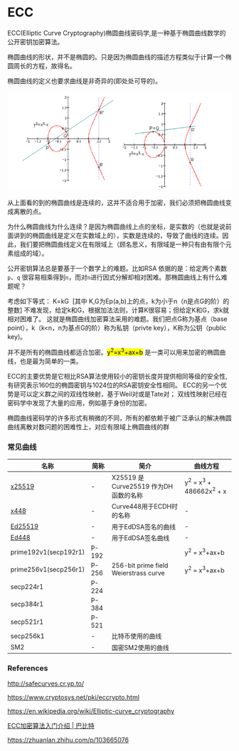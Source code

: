 # ECC

ECC(Elliptic Curve Cryptography)椭圆曲线密码学,是一种基于椭圆曲线数学的公开密钥加密算法。

椭圆曲线的形状，并不是椭圆的。只是因为椭圆曲线的描述方程类似于计算一个椭圆周长的方程，故得名。

椭圆曲线的定义也要求曲线是非奇异的(即处处可导的)。

![ECC](_resources/ecc_example.png)

从上面看的到的椭圆曲线是连续的，这并不适合用于加密，我们必须把椭圆曲线变成离散的点。

为什么椭圆曲线为什么连续？是因为椭圆曲线上点的坐标，是实数的（也就是说前面讲到的椭圆曲线是定义在实数域上的），实数是连续的，导致了曲线的连续。因此，我们要把椭圆曲线定义在有限域上（顾名思义，有限域是一种只有由有限个元素组成的域）。



公开密钥算法总是要基于一个数学上的难题。比如RSA 依据的是：给定两个素数`p`、`q` 很容易相乘得到`n`，而对`n`进行因式分解却相对困难。那椭圆曲线上有什么难题呢？

考虑如下等式：
K=kG  [其中 K,G为Ep(a,b)上的点，k为小于n（n是点G的阶）的整数]
不难发现，给定k和G，根据加法法则，计算K很容易；但给定K和G，求k就相对困难了。
这就是椭圆曲线加密算法采用的难题。我们把点G称为基点（base point），k（k<n，n为基点G的阶）称为私钥（privte key），K称为公钥（public key)。



并不是所有的椭圆曲线都适合加密。<mark>y<sup>2</sup>=x<sup>3</sup>+ax+b</mark> 是一类可以用来加密的椭圆曲线，也是最为简单的一类。



ECC的主要优势是它相比RSA算法使用较小的密钥长度并提供相同等级的安全性,有研究表示160位的椭圆密钥与1024位的RSA密钥安全性相同。
ECC的另一个优势是可以定义群之间的双线性映射，基于Weil对或是Tate对；
双线性映射已经在密码学中发现了大量的应用，例如基于身份的加密。



椭圆曲线密码学的许多形式有稍微的不同，所有的都依赖于被广泛承认的解决椭圆曲线离散对数问题的困难性上，对应有限域上椭圆曲线的群



### 常见曲线

| 名称                                                     | 简称    | 简介                                    | 曲线方程                                                    |
| ------------------------------------------------------ | ----- | ------------------------------------- | ------------------------------------------------------- |
| [x25519](https://en.wikipedia.org/wiki/Curve25519)     | -     | X25519 是 Curve25519 作为DH函数的名称         | y<sup>2</sup> = x<sup>3</sup> + 486662x<sup>2</sup> + x |
| [x448](https://en.wikipedia.org/wiki/Curve448)         | -     | Curve448用于ECDH时的名称                    | -                                                       |
| [Ed25519](https://en.wikipedia.org/wiki/EdDSA#Ed25519) | -     | 用于EdDSA签名的曲线                          | -                                                       |
| [Ed448](https://en.wikipedia.org/wiki/EdDSA#Ed448)     | -     | 用于EdDSA签名曲线                           | -                                                       |
| prime192v1(secp192r1)                                  | P-192 |                                       | y<sup>2</sup> = x<sup>3</sup>+ax+b                      |
| prime256v1(secp256r1)                                  | P-256 | 256-bit prime field Weierstrass curve | y<sup>2</sup> = x<sup>3</sup>+ax+b                      |
| secp224r1                                              | P-224 |                                       |                                                         |
| secp384r1                                              | P-384 |                                       |                                                         |
| secp521r1                                              | P-521 |                                       |                                                         |
| secp256k1                                              | -     | 比特币使用的曲线                              |                                                         |
| SM2                                                    | -     | 国密SM2使用的曲线                            |                                                         |



### References

http://safecurves.cr.yp.to/

https://www.cryptosys.net/pki/eccrypto.html

https://en.wikipedia.org/wiki/Elliptic-curve_cryptography

[ECC加密算法入门介绍 | 巴比特](https://www.8btc.com/article/15089)

https://zhuanlan.zhihu.com/p/103665076